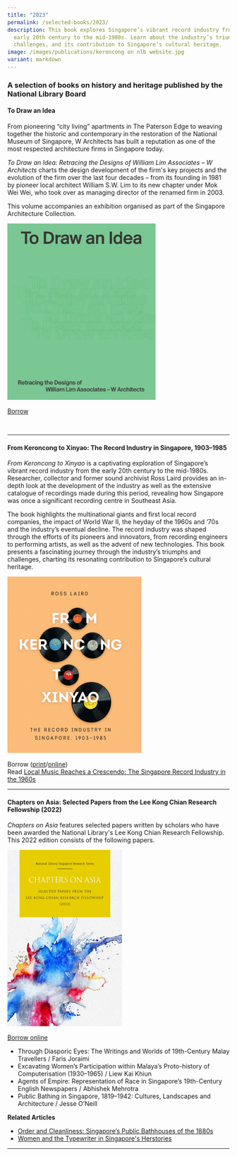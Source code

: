 ```yaml
---
title: "2023"
permalink: /selected-books/2023/
description: This book explores Singapore’s vibrant record industry from the
  early 20th century to the mid-1980s. Learn about the industry’s triumphs and
  challenges, and its contribution to Singapore’s cultural heritage.
image: /images/publications/keroncong on nlb website.jpg
variant: markdown
---
```

### A selection of books on history and heritage published by the National Library Board

#### <a style="text-decoration: none; font-weight: bold;" href="https://eservice.nlb.gov.sg/redir/itemdetails?bid=206124820" target="_blank">To Draw an Idea</a> 

From pioneering “city living” apartments in The Paterson Edge to weaving together the historic and contemporary in the restoration of the National Museum of Singapore, W Architects has built a reputation as one of the most respected architecture firms in Singapore today.

*To Draw an Idea: Retracing the Designs of William Lim Associates – W Architects* charts the design development of the firm's key projects and the evolution of the firm over the last four decades – from its founding in 1981 by pioneer local architect William S.W. Lim to its new chapter under Mok Wei Wei, who took over as managing director of the renamed firm in 2003.

This volume accompanies an exhibition organised as part of the Singapore Architecture Collection.

<img src="/images/publications/MWW_Book_Cover10.jpg" style="width:auto; height:400px">

[Borrow](https://eservice.nlb.gov.sg/redir/itemdetails?bid=206124820)

<br>

<hr>

#### <a style="text-decoration: none; font-weight: bold;" href="https://biblioasia.nlb.gov.sg/vol-19/issue-2/jul-sep-2023/singapore-record-industry-1960s/" target="_blank">From Keroncong to Xinyao: The Record Industry in Singapore, 1903–1985</a>

<i>From Keroncong to Xinyao</i> is a captivating exploration of Singapore’s vibrant record industry from the early 20th century to the mid-1980s. Researcher, collector and former sound archivist Ross Laird provides an in-depth look at the development of the industry as well as the extensive catalogue of recordings made during this period, revealing how Singapore was once a significant recording centre in Southeast Asia. 

The book highlights the multinational giants and first local record companies, the impact of World War II, the heyday of the 1960s and ‘70s and the industry’s eventual decline. The record industry was shaped through the efforts of its pioneers and innovators, from recording engineers to performing artists, as well as the advent of new technologies. This book presents a fascinating journey through the industry’s triumphs and challenges, charting its resonating contribution to Singapore’s cultural heritage.

<img src="/images/publications/record%20industry%20in%20singapore.jpg" style="width:auto; height:400px">

Borrow ([print](https://catalogue.nlb.gov.sg/cgi-bin/spydus.exe/ENQ/WPAC/BIBENQ?SETLVL=1&amp;BRN=205959499)/[online](https://nlb.overdrive.com/media/9780193))<br>
Read [Local Music Reaches a Crescendo: The Singapore Record Industry in the 1960s](/vol-19/issue-2/jul-sep-2023/singapore-record-industry-1960s/)

<hr>

#### <a style="text-decoration: none; font-weight: bold;" href="https://nlb.overdrive.com/media/10138662" target="_blank" id="coa">Chapters on Asia: Selected Papers from the Lee Kong Chian Research Fellowship (2022)</a> 
<i>Chapters on Asia</i> features selected papers written by scholars who have been awarded the National Library's Lee Kong Chian Research Fellowship. This 2022 edition consists of the following papers.
 
<img src="/images/publications/chapters%20on%20asia%202022.jpg" style="width:auto; height:400px">

[Borrow online](https://nlb.overdrive.com/media/10138662)

* Through Diasporic Eyes: The Writings and Worlds of 19th-Century Malay Travellers / Faris Joraimi  
* Excavating Women’s Participation within Malaya’s Proto-history of Computerisation (1930–1965) / Liew Kai Khiun  
* Agents of Empire: Representation of Race in Singapore’s 19th-Century English Newspapers / Abhishek Mehrotra
* Public Bathing in Singapore, 1819–1942: Cultures, Landscapes and Architecture / Jesse O’Neill  

**Related Articles**
* [Order and Cleanliness: Singapore’s Public Bathhouses of the 1880s](/vol-19/issue-1/apr-jun-2023/public-bathhouses-singapore/)
* [Women and the Typewriter in Singapore's Herstories](/vol-19/issue-1/apr-jun-2023/women-typewriter-singapore/)
 
<hr>